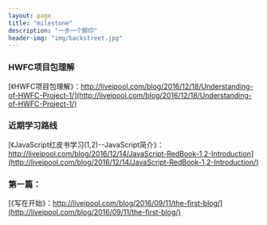 ```yaml
---
layout: page
title: "milestone"
description: "一步一个脚印"
header-img: "img/backstreet.jpg"
---
```



<!-- <center>
    <p><img src="http://upload-images.jianshu.io/upload_images/3001083-30125fcb9b03aa58.jpg?imageMogr2/auto-orient/strip%7CimageView2/2/w/1240" align="center"></p>
</center> -->

### HWFC项目包理解    
[《HWFC项目包理解》：http://liveipool.com/blog/2016/12/18/Understanding-of-HWFC-Project-1/](http://liveipool.com/blog/2016/12/18/Understanding-of-HWFC-Project-1/)

### 近期学习路线  
[《JavaScript红皮书学习(1,2)--JavaScript简介》：http://liveipool.com/blog/2016/12/14/JavaScript-RedBook-1,2-Introduction](http://liveipool.com/blog/2016/12/14/JavaScript-RedBook-1,2-Introduction/)  

### 第一篇：  
[《写在开始》：http://liveipool.com/blog/2016/09/11/the-first-blog/](http://liveipool.com/blog/2016/09/11/the-first-blog/)  








